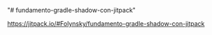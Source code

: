 "# fundamento-gradle-shadow-con-jitpack" 


https://jitpack.io/#Folynsky/fundamento-gradle-shadow-con-jitpack
